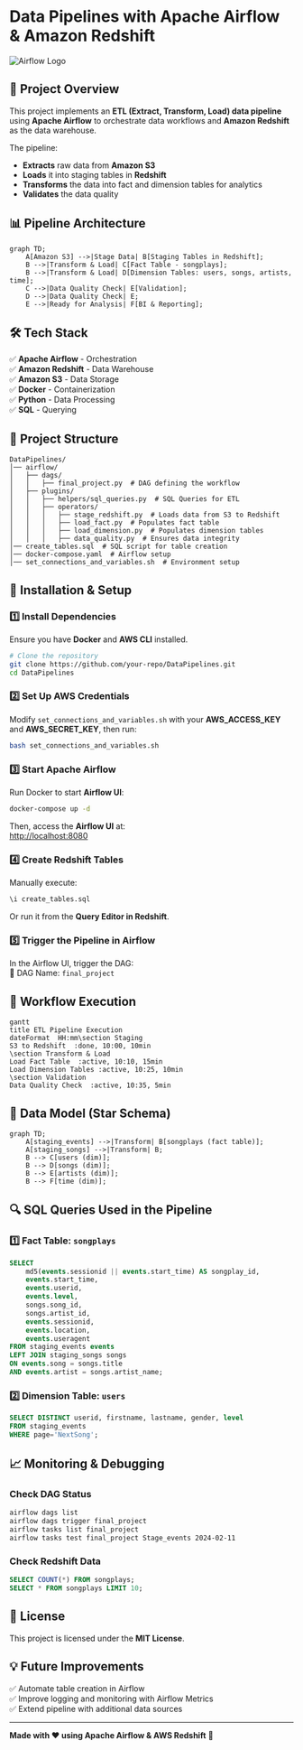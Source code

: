 # **Data Pipelines with Apache Airflow & Amazon Redshift**  

![Airflow Logo](https://upload.wikimedia.org/wikipedia/commons/d/de/AirflowLogo.png)  

## **📌 Project Overview**  
This project implements an **ETL (Extract, Transform, Load) data pipeline** using **Apache Airflow** to orchestrate data workflows and **Amazon Redshift** as the data warehouse.

The pipeline:  
- **Extracts** raw data from **Amazon S3**  
- **Loads** it into staging tables in **Redshift**  
- **Transforms** the data into fact and dimension tables for analytics  
- **Validates** the data quality

## **📊 Pipeline Architecture**  
```mermaid
graph TD;
    A[Amazon S3] -->|Stage Data| B[Staging Tables in Redshift];
    B -->|Transform & Load| C[Fact Table - songplays];
    B -->|Transform & Load| D[Dimension Tables: users, songs, artists, time];
    C -->|Data Quality Check| E[Validation];
    D -->|Data Quality Check| E;
    E -->|Ready for Analysis| F[BI & Reporting];
```

## **🛠️ Tech Stack**  
✅ **Apache Airflow** - Orchestration  
✅ **Amazon Redshift** - Data Warehouse  
✅ **Amazon S3** - Data Storage  
✅ **Docker** - Containerization  
✅ **Python** - Data Processing  
✅ **SQL** - Querying  

## **📂 Project Structure**  
```plaintext
DataPipelines/
│── airflow/
│   ├── dags/
│   │   ├── final_project.py  # DAG defining the workflow
│   ├── plugins/
│   │   ├── helpers/sql_queries.py  # SQL Queries for ETL
│   │   ├── operators/
│   │   │   ├── stage_redshift.py  # Loads data from S3 to Redshift
│   │   │   ├── load_fact.py  # Populates fact table
│   │   │   ├── load_dimension.py  # Populates dimension tables
│   │   │   ├── data_quality.py  # Ensures data integrity
│── create_tables.sql  # SQL script for table creation
│── docker-compose.yaml  # Airflow setup
│── set_connections_and_variables.sh  # Environment setup
```

## **🚀 Installation & Setup**  
### **1️⃣ Install Dependencies**  
Ensure you have **Docker** and **AWS CLI** installed.

```bash
# Clone the repository
git clone https://github.com/your-repo/DataPipelines.git
cd DataPipelines
```

### **2️⃣ Set Up AWS Credentials**  
Modify `set_connections_and_variables.sh` with your **AWS_ACCESS_KEY** and **AWS_SECRET_KEY**, then run:
```bash
bash set_connections_and_variables.sh
```

### **3️⃣ Start Apache Airflow**  
Run Docker to start **Airflow UI**:
```bash
docker-compose up -d
```
Then, access the **Airflow UI** at:  
[http://localhost:8080](http://localhost:8080)

### **4️⃣ Create Redshift Tables**  
Manually execute:
```sql
\i create_tables.sql
```
Or run it from the **Query Editor in Redshift**.

### **5️⃣ Trigger the Pipeline in Airflow**  
In the Airflow UI, trigger the DAG:  
📍 DAG Name: `final_project`

## **🔄 Workflow Execution**  
```mermaid
gantt
title ETL Pipeline Execution
dateFormat  HH:mm\section Staging
S3 to Redshift  :done, 10:00, 10min
\section Transform & Load
Load Fact Table  :active, 10:10, 15min
Load Dimension Tables :active, 10:25, 10min
\section Validation
Data Quality Check  :active, 10:35, 5min
```

## **📌 Data Model (Star Schema)**  
```mermaid
graph TD;
    A[staging_events] -->|Transform| B[songplays (fact table)];
    A[staging_songs] -->|Transform| B;
    B --> C[users (dim)];
    B --> D[songs (dim)];
    B --> E[artists (dim)];
    B --> F[time (dim)];
```

## **🔍 SQL Queries Used in the Pipeline**  
### **1️⃣ Fact Table: `songplays`**  
```sql
SELECT
    md5(events.sessionid || events.start_time) AS songplay_id,
    events.start_time,
    events.userid,
    events.level,
    songs.song_id,
    songs.artist_id,
    events.sessionid,
    events.location,
    events.useragent
FROM staging_events events
LEFT JOIN staging_songs songs
ON events.song = songs.title
AND events.artist = songs.artist_name;
```

### **2️⃣ Dimension Table: `users`**  
```sql
SELECT DISTINCT userid, firstname, lastname, gender, level
FROM staging_events
WHERE page='NextSong';
```

## **📈 Monitoring & Debugging**  
### **Check DAG Status**  
```bash
airflow dags list
airflow dags trigger final_project
airflow tasks list final_project
airflow tasks test final_project Stage_events 2024-02-11
```
### **Check Redshift Data**  
```sql
SELECT COUNT(*) FROM songplays;
SELECT * FROM songplays LIMIT 10;
```

## **📜 License**  
This project is licensed under the **MIT License**.

## **💡 Future Improvements**  
✅ Automate table creation in Airflow  
✅ Improve logging and monitoring with Airflow Metrics  
✅ Extend pipeline with additional data sources  

---

**Made with ❤️ using Apache Airflow & AWS Redshift** 🚀

